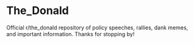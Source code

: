 # The_Donald
Official r/the_donald repository of policy speeches, rallies, dank memes, and important information. Thanks for stopping by!
